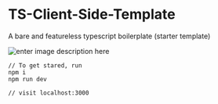 # TS-Client-Side-Template
A bare and featureless typescript boilerplate (starter template)

![enter image description here](https://i.imgur.com/I7sq7n1.gif)

    // To get stared, run
    npm i
    npm run dev 
    
    // visit localhost:3000

